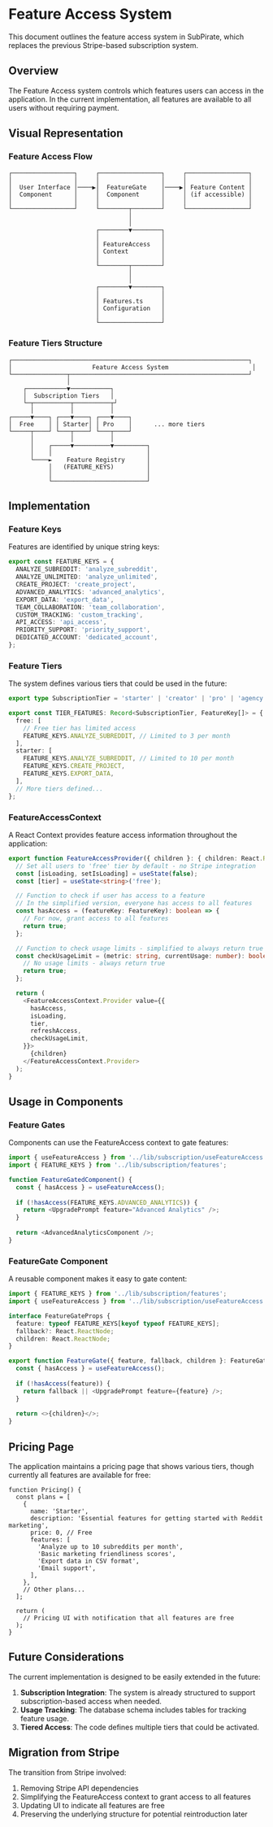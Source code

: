# Feature Access System

This document outlines the feature access system in SubPirate, which replaces the previous Stripe-based subscription system.

## Overview

The Feature Access system controls which features users can access in the application. In the current implementation, all features are available to all users without requiring payment.

## Visual Representation

### Feature Access Flow

```
┌─────────────────┐     ┌─────────────────┐     ┌─────────────────┐
│                 │     │                 │     │                 │
│  User Interface │────▶│  FeatureGate    │────▶│ Feature Content │
│  Component      │     │  Component      │     │ (if accessible) │
│                 │     │                 │     │                 │
└─────────────────┘     └────────┬────────┘     └─────────────────┘
                                 │
                                 │
                        ┌────────▼────────┐
                        │                 │
                        │ FeatureAccess   │
                        │ Context         │
                        │                 │
                        └────────┬────────┘
                                 │
                                 │
                        ┌────────▼────────┐
                        │                 │
                        │ Features.ts     │
                        │ Configuration   │
                        │                 │
                        └─────────────────┘
```

### Feature Tiers Structure

```
┌─────────────────────────────────────────────────────────────────┐
│                      Feature Access System                       │
└───────────────┬─────────────────────────────────────────────────┘
                │
    ┌───────────▼───────────┐
    │  Subscription Tiers   │
    └─┬──────────┬──────────┬┘
      │          │          │
┌─────▼────┐ ┌───▼────┐ ┌───▼────┐
│  Free    │ │ Starter│ │ Pro    │      ... more tiers
└─────┬────┘ └───┬────┘ └───┬────┘
      │          │          │
      │    ┌─────▼──────────▼─────────┐
      │    │                          │
      └────►    Feature Registry      │
           │   (FEATURE_KEYS)         │
           │                          │
           └──────────────────────────┘
```

## Implementation

### Feature Keys

Features are identified by unique string keys:

```typescript
export const FEATURE_KEYS = {
  ANALYZE_SUBREDDIT: 'analyze_subreddit',
  ANALYZE_UNLIMITED: 'analyze_unlimited',
  CREATE_PROJECT: 'create_project',
  ADVANCED_ANALYTICS: 'advanced_analytics',
  EXPORT_DATA: 'export_data',
  TEAM_COLLABORATION: 'team_collaboration',
  CUSTOM_TRACKING: 'custom_tracking',
  API_ACCESS: 'api_access',
  PRIORITY_SUPPORT: 'priority_support',
  DEDICATED_ACCOUNT: 'dedicated_account',
};
```

### Feature Tiers

The system defines various tiers that could be used in the future:

```typescript
export type SubscriptionTier = 'starter' | 'creator' | 'pro' | 'agency' | 'free';

export const TIER_FEATURES: Record<SubscriptionTier, FeatureKey[]> = {
  free: [
    // Free tier has limited access
    FEATURE_KEYS.ANALYZE_SUBREDDIT, // Limited to 3 per month
  ],
  starter: [
    FEATURE_KEYS.ANALYZE_SUBREDDIT, // Limited to 10 per month
    FEATURE_KEYS.CREATE_PROJECT,
    FEATURE_KEYS.EXPORT_DATA,
  ],
  // More tiers defined...
};
```

### FeatureAccessContext

A React Context provides feature access information throughout the application:

```typescript
export function FeatureAccessProvider({ children }: { children: React.ReactNode }) {
  // Set all users to 'free' tier by default - no Stripe integration
  const [isLoading, setIsLoading] = useState(false);
  const [tier] = useState<string>('free');

  // Function to check if user has access to a feature
  // In the simplified version, everyone has access to all features
  const hasAccess = (featureKey: FeatureKey): boolean => {
    // For now, grant access to all features
    return true;
  };

  // Function to check usage limits - simplified to always return true
  const checkUsageLimit = (metric: string, currentUsage: number): boolean => {
    // No usage limits - always return true
    return true;
  };

  return (
    <FeatureAccessContext.Provider value={{
      hasAccess,
      isLoading,
      tier,
      refreshAccess,
      checkUsageLimit,
    }}>
      {children}
    </FeatureAccessContext.Provider>
  );
}
```

## Usage in Components

### Feature Gates

Components can use the FeatureAccess context to gate features:

```typescript
import { useFeatureAccess } from '../lib/subscription/useFeatureAccess';
import { FEATURE_KEYS } from '../lib/subscription/features';

function FeatureGatedComponent() {
  const { hasAccess } = useFeatureAccess();
  
  if (!hasAccess(FEATURE_KEYS.ADVANCED_ANALYTICS)) {
    return <UpgradePrompt feature="Advanced Analytics" />;
  }
  
  return <AdvancedAnalyticsComponent />;
}
```

### FeatureGate Component

A reusable component makes it easy to gate content:

```typescript
import { FEATURE_KEYS } from '../lib/subscription/features';
import { useFeatureAccess } from '../lib/subscription/useFeatureAccess';

interface FeatureGateProps {
  feature: typeof FEATURE_KEYS[keyof typeof FEATURE_KEYS];
  fallback?: React.ReactNode;
  children: React.ReactNode;
}

export function FeatureGate({ feature, fallback, children }: FeatureGateProps) {
  const { hasAccess } = useFeatureAccess();
  
  if (!hasAccess(feature)) {
    return fallback || <UpgradePrompt feature={feature} />;
  }
  
  return <>{children}</>;
}
```

## Pricing Page

The application maintains a pricing page that shows various tiers, though currently all features are available for free:

```tsx
function Pricing() {
  const plans = [
    {
      name: 'Starter',
      description: 'Essential features for getting started with Reddit marketing',
      price: 0, // Free
      features: [
        'Analyze up to 10 subreddits per month',
        'Basic marketing friendliness scores',
        'Export data in CSV format',
        'Email support',
      ],
    },
    // Other plans...
  ];
  
  return (
    // Pricing UI with notification that all features are free
  );
}
```

## Future Considerations

The current implementation is designed to be easily extended in the future:

1. **Subscription Integration**: The system is already structured to support subscription-based access when needed.
2. **Usage Tracking**: The database schema includes tables for tracking feature usage.
3. **Tiered Access**: The code defines multiple tiers that could be activated.

## Migration from Stripe

The transition from Stripe involved:

1. Removing Stripe API dependencies
2. Simplifying the FeatureAccess context to grant access to all features
3. Updating UI to indicate all features are free
4. Preserving the underlying structure for potential reintroduction later